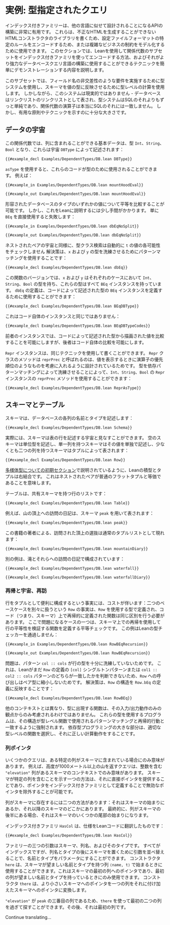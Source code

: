 # 実例: 型指定されたクエリ

インデックス付きファミリーは、他の言語に似せて設計されることになるAPIの構築に非常に有用です。
これらは、不正なHTMLを生成することができないHTMLコンストラクタのライブラリを書くため、設定ファイルフォーマットの特定のルールをエンコードするため、または複雑なビジネスの制約をモデル化するために使用できます。
このセクションでは、Leanを使用して関係代数のサブセットをインデックス付きファミリを使ってエンコードする方法、およびそれがより強力なデータベースクエリ言語の構築に使用することができるテクニックを簡単にデモンストレーションする内容を説明します。

このサブセットでは、フィールド名の非交差性のような要件を実施するために型システムを使用し、スキーマを値の型に反映させるために型レベルの計算を使用します。
しかしながら、このシステムは現実的ではありません - データベースはリンクリストのリンクリストとして表され、型システムはSQLのそれよりもずっと単純であり、関係代数の演算子は本当にSQLのそれには一致しません。
しかし、有用な原則やテクニックを示すのに十分な大きさです。

## データの宇宙
この関係代数では、列に含まれることができる基本データは、型 `Int`、`String`、`Bool` となり、これらは宇宙 `DBType` によって記述されます：
```lean
{{#example_decl Examples/DependentTypes/DB.lean DBType}}
```

`asType` を使用すると、これらのコードが型のために使用されることができます。
例えば：
```lean
{{#example_in Examples/DependentTypes/DB.lean mountHoodEval}}
```
```output info
{{#example_out Examples/DependentTypes/DB.lean mountHoodEval}}
```

形容されたデータベースのタイプのいずれかの値について平等を比較することが可能です。
しかし、これをLeanに説明するには少し手間がかかります。
単に `BEq` を直接使用すると失敗します：
```lean
{{#example_in Examples/DependentTypes/DB.lean dbEqNoSplit}}
```
```output info
{{#example_out Examples/DependentTypes/DB.lean dbEqNoSplit}}
```
ネストされたペアの宇宙と同様に、型クラス検索は自動的に `t` の値の各可能性をチェックしません
解決策は、`x` および `y` の型を洗練させるためにパターンマッチングを使用することです：
```lean
{{#example_decl Examples/DependentTypes/DB.lean dbEq}}
```
この関数のバージョンでは、`x` および `y` はそれぞれのケースにおいて `Int`、`String`、`Bool` の型を持ち、これらの型はすべて `BEq` インスタンスを持っています。
`dbEq` の定義は、コードによって記述された型の `BEq` インスタンスを定義するために使用することができます：
```lean
{{#example_decl Examples/DependentTypes/DB.lean BEqDBType}}
```
これはコード自体のインスタンスと同じではありません：
```lean
{{#example_decl Examples/DependentTypes/DB.lean BEqDBTypeCodes}}
```
前者のインスタンスでは、コードによって記述された型から描画された値を比較することを可能にしますが、後者はコード自体の比較を可能にします。

`Repr` インスタンスは、同じテクニックを使用して書くことができます。
`Repr` クラスのメソッドは `reprPrec` と呼ばれるのは、値を表示するときに演算子の優先順位のようなものを考慮に入れるように設計されているためです。
型を依存パターンマッチングによって洗練させることによって、`Int`、`String`、`Bool` の `Repr` インスタンスの `reprPrec` メソッドを使用することができます：
```lean
{{#example_decl Examples/DependentTypes/DB.lean ReprAsType}}
```

## スキーマとテーブル

スキーマは、データベースの各列の名前とタイプを記述します：
```lean
{{#example_decl Examples/DependentTypes/DB.lean Schema}}
```
実際には、スキーマは表の行を記述する宇宙と見なすことができます。
空のスキーマは単位型を記述し、単一列を持つスキーマはその値を単独で記述し、少なくとも二つの列を持つスキーマはタプルによって表されます：
```lean
{{#example_decl Examples/DependentTypes/DB.lean Row}}
```

[多様体型についての初期セクション](../getting-to-know/polymorphism.md#Prod)で説明されているように、Leanの積型とタプルは右結合です。
これはネストされたペアが普通のフラットタプルと等価であることを意味します。

テーブルは、共有スキーマを持つ行のリストです：
```lean
{{#example_decl Examples/DependentTypes/DB.lean Table}}
```
例えば、山の頂上への訪問の日記は、スキーマ `peak` を用いて表されます：
```lean
{{#example_decl Examples/DependentTypes/DB.lean peak}}
```
この書籍の著者による、訪問された頂上の選抜は通常のタプルリストとして現れます：
```lean
{{#example_decl Examples/DependentTypes/DB.lean mountainDiary}}
```
別の例は、滝とそれらへの訪問の日記で構成されています：
```lean
{{#example_decl Examples/DependentTypes/DB.lean waterfall}}

{{#example_decl Examples/DependentTypes/DB.lean waterfallDiary}}
```

### 再帰と宇宙、再訪

行をタプルとして便利に構成するという事実には、コストが伴います：二つのベースケースを別々に扱うという `Row` の事実は、`Row` を使用する型で定義され、コード（つまり、スキーマ）上で再帰的に定義された関数は同じ区別を行う必要があります。
ここで問題になるケースの一つは、スキーマ上での再帰を使用して行の平等性を検証する関数を定義する平等チェックです。
この例はLeanの型チェッカーを通過しません：
```lean
{{#example_in Examples/DependentTypes/DB.lean RowBEqRecursion}}
```
```output error
{{#example_out Examples/DependentTypes/DB.lean RowBEqRecursion}}
```
問題は、パターン `col :: cols` が行の型を十分に洗練していないためです。
これは、Leanがまだ `Row` の定義の `[col]` シングルトンパターンまたは `col1 :: col2 :: cols` パターンのどちらが一致したかを判断できないため、`Row` への呼び出しはペア型に縮小しないためです。
解決策は、`Row` の構造を `Row.bEq` の定義に反映することです：
```lean
{{#example_decl Examples/DependentTypes/DB.lean RowBEq}}
```

他のコンテキストとは異なり、型に出現する関数は、その入力/出力動作のみの観点からのみ考慮されるわけではありません。
これらの型を使用するプログラムは、その構造が型レベル関数で使用されるパターンマッチングと再帰的行動と一致するように強制されます。
依存型プログラミングの大きな部分は、適切な型レベルの関数を選択し、それに正しい計算動作をすることです。

### 列ポインタ

いくつかのクエリは、ある特定の列がスキーマに含まれている場合にのみ意味があります。
例えば、高度が1000メートル以上の山を返すクエリは、整数を含む `"elevation"` 列があるスキーマのコンテキストでのみ意味があります。
スキーマが特定の列を含むことを示す一つの方法は、それに直接ポインタを提供することであり、ポインタをインデックス付きファミリとして定義することで無効なポインタを除外することが可能です。

列がスキーマに存在するには二つの方法があります：それはスキーマの始まりにあるか、それ以降のスキーマのどこかにあります。
最終的に、列がスキーマの後半にある場合、それはスキーマのいくつかの尾部の始まりになります。

インデックス付きファミリ `HasCol` は、仕様をLeanコードに翻訳したものです：
```lean
{{#example_decl Examples/DependentTypes/DB.lean HasCol}}
```
ファミリーの三つの引数はスキーマ、列名、およびそのタイプです。
すべてがインデックスですが、列名とタイプの後にスキーマを置くために引数を並べ替えることで、名前とタイプをパラメータにすることができます。
コンストラクタ `here` は、スキーマが望ましい名前とタイプを持つ列 `⟨name, t⟩` で始まるときに使用することができます。これはスキーマの最初の列へのポインタであり、最初の列が望ましい名前とタイプを持っているときにのみ使用できます。
コンストラクタ `there` は、より小さいスキーマへのポインタを一つの列をそれに付け加えたスキーマへのポインタに変換します。

`"elevation"` が `peak` の三番目の列であるため、`there` を使って最初の二つの列を過ぎて探すことができます。その後、それは最初の列です。

Continue translating...